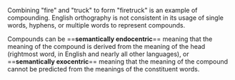 Combining "fire" and "truck" to form "firetruck" is an example of compounding. English orthography is not consistent in its usage of single words, hyphens, or multiple words to represent compounds.

Compounds can be ==**semantically endocentric**== meaning that the meaning of the compound is derived from the meaning of the head (rightmost word, in English and nearly all other languages), or ==**semantically exocentric**== meaning that the meaning of the compound cannot be predicted from the meanings of the constituent words.
